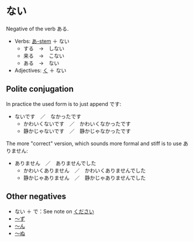 # ない

Negative of the verb ある.

- Verbs: [あ-stem](stem-あ) ＋ ない
	- する　→　しない
	- 来る　→　こない
	- ある　→　ない
- Adjectives: [く](・く) ＋ ない

## Polite conjugation

In practice the used form is to just append です:

- ないです　／　なかったです
	- かわいくないです　／　かわいくなかったです
	- 静かじゃないです　／　静かじゃなかったです

The more "correct" version, which sounds more formal and stiff is to use ありません:

- ありません　／　ありませんでした
	- かわいくありません　／　かわいくありませんでした
	- 静かじゃありません　／　静かじゃありませんでした

## Other negatives

- ない ＋ で：See note on [ください](・ください)
- [～ず](・ず)
- [～ん](・ん)
- [～ぬ](・ぬ)

